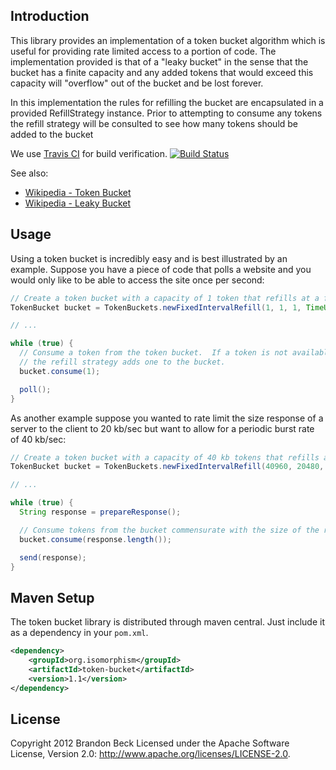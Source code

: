 Introduction
------------
This library provides an implementation of a token bucket algorithm which is useful for providing rate limited access
to a portion of code.  The implementation provided is that of a "leaky bucket" in the sense that the bucket has a finite
capacity and any added tokens that would exceed this capacity will "overflow" out of the bucket and be lost forever.

In this implementation the rules for refilling the bucket are encapsulated in a provided RefillStrategy instance.  Prior
to attempting to consume any tokens the refill strategy will be consulted to see how many tokens should be added to the
bucket

We use [Travis CI](http://about.travis-ci.org) for build verification.  [![Build Status](https://secure.travis-ci.org/bbeck/token-bucket.png?branch=master)](http://travis-ci.org/bbeck/token-bucket)

See also:

* [Wikipedia - Token Bucket](http://en.wikipedia.org/wiki/Token_bucket)
* [Wikipedia - Leaky Bucket](http://en.wikipedia.org/wiki/Leaky_bucket)

Usage
-----
Using a token bucket is incredibly easy and is best illustrated by an example.  Suppose you have a piece of code that
polls a website and you would only like to be able to access the site once per second:

```java
// Create a token bucket with a capacity of 1 token that refills at a fixed interval of 1 token/sec.
TokenBucket bucket = TokenBuckets.newFixedIntervalRefill(1, 1, 1, TimeUnit.SECONDS);

// ...

while (true) {
  // Consume a token from the token bucket.  If a token is not available this method will block until
  // the refill strategy adds one to the bucket.
  bucket.consume(1);

  poll();
}
```

As another example suppose you wanted to rate limit the size response of a server to the client to 20 kb/sec but want to
allow for a periodic burst rate of 40 kb/sec:

```java
// Create a token bucket with a capacity of 40 kb tokens that refills at a fixed interval of 20 kb tokens per second
TokenBucket bucket = TokenBuckets.newFixedIntervalRefill(40960, 20480, 1, TimeUnit.SECONDS);

// ...

while (true) {
  String response = prepareResponse();

  // Consume tokens from the bucket commensurate with the size of the response
  bucket.consume(response.length());

  send(response);
}
```

Maven Setup
-----------
The token bucket library is distributed through maven central.  Just include it as a dependency in your ```pom.xml```.

```xml
<dependency>
    <groupId>org.isomorphism</groupId>
    <artifactId>token-bucket</artifactId>
    <version>1.1</version>
</dependency>
```

License
-------
Copyright 2012 Brandon Beck
Licensed under the Apache Software License, Version 2.0: <http://www.apache.org/licenses/LICENSE-2.0>.